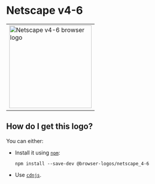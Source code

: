 # Netscape v4-6

<table>
    <tr height=230>
        <td>
            <a href="https://github.com/alrra/browser-logos/tree/e085d830045b35baae30cca256a813c083d65248/src/archive/netscape_4-6">
                <img width=220 src="https://raw.githubusercontent.com/alrra/browser-logos/e085d830045b35baae30cca256a813c083d65248/src/archive/netscape_4-6/netscape_4-6.svg?sanitize=true" alt="Netscape v4-6 browser logo">
            </a>
        </td>
    </tr>
</table>

## How do I get this logo?

You can either:

* Install it using [`npm`][npm]:

  `npm install --save-dev @browser-logos/netscape_4-6`

* Use [`cdnjs`][cdnjs].

<!-- Link labels: -->

[cdnjs]: https://cdnjs.com/libraries/browser-logos
[npm]: https://www.npmjs.com/
